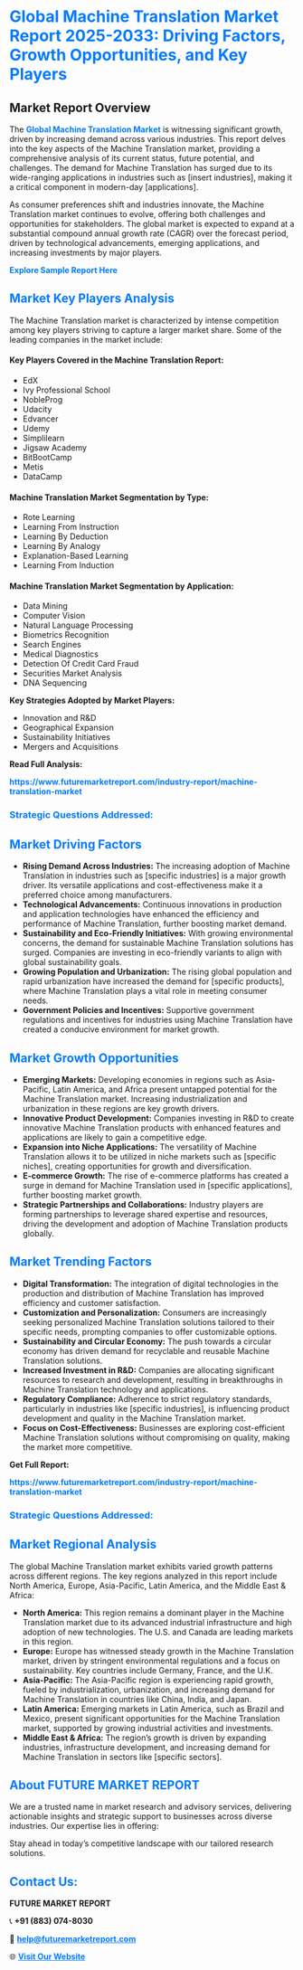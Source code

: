 <h1 style="color: #007BFF;">Global Machine Translation Market Report 2025-2033: Driving Factors, Growth Opportunities, and Key Players</h1>

<section id="overview">
<h2>Market Report Overview</h2>
<p>The <a href="https://www.futuremarketreport.com/industry-report/machine-translation-market" style="color: #007BFF; text-decoration: none;"><strong>Global Machine Translation Market</strong></a> is witnessing significant growth, driven by increasing demand across various industries. This report delves into the key aspects of the Machine Translation market, providing a comprehensive analysis of its current status, future potential, and challenges. The demand for Machine Translation has surged due to its wide-ranging applications in industries such as [insert industries], making it a critical component in modern-day [applications].</p>
<p>As consumer preferences shift and industries innovate, the Machine Translation market continues to evolve, offering both challenges and opportunities for stakeholders. The global market is expected to expand at a substantial compound annual growth rate (CAGR) over the forecast period, driven by technological advancements, emerging applications, and increasing investments by major players.</p>
</section>

<section id="overview">
<p><a href="https://www.futuremarketreport.com/request-sample/reportId=34885" style="color: #007BFF; text-decoration: none;"><strong>Explore Sample Report Here</strong></a></p>
</section>

<section id="key-players">
<h2 style="color: #007BFF;">Market Key Players Analysis</h2>
<p>The Machine Translation market is characterized by intense competition among key players striving to capture a larger market share. Some of the leading companies in the market include:</p>
<h4>Key Players Covered in the Machine Translation Report:</h4>
<ul><li>EdX</li><li>Ivy Professional School</li><li>NobleProg</li><li>Udacity</li><li>Edvancer</li><li>Udemy</li><li>Simplilearn</li><li>Jigsaw Academy</li><li>BitBootCamp</li><li>Metis</li><li>DataCamp</li></ul>
<h4>Machine Translation Market Segmentation by Type:</h4>
<ul><li>Rote Learning</li><li>Learning From Instruction</li><li>Learning By Deduction</li><li>Learning By Analogy</li><li>Explanation-Based Learning</li><li>Learning From Induction</li></ul>

<h4>Machine Translation Market Segmentation by Application:</h4>
<ul><li>Data Mining</li><li>Computer Vision</li><li>Natural Language Processing</li><li>Biometrics Recognition</li><li>Search Engines</li><li>Medical Diagnostics</li><li>Detection Of Credit Card Fraud</li><li>Securities Market Analysis</li><li>DNA Sequencing</li></ul>
<p><strong>Key Strategies Adopted by Market Players:</strong></p>
<ul>
<li>Innovation and R&D</li>
<li>Geographical Expansion</li>
<li>Sustainability Initiatives</li>
<li>Mergers and Acquisitions</li>
</ul>
</section>

<section>
<p><strong>Read Full Analysis: </strong></p><a href="https://www.futuremarketreport.com/industry-report/machine-translation-market" style="color: #007BFF; text-decoration: none;"><strong>https://www.futuremarketreport.com/industry-report/machine-translation-market</strong></a>
<h3 style="color: #007BFF;">Strategic Questions Addressed:</h3>
</section>

<section id="driving-factors">
<h2 style="color: #007BFF;">Market Driving Factors</h2>
<ul>
<li><strong>Rising Demand Across Industries:</strong> The increasing adoption of Machine Translation in industries such as [specific industries] is a major growth driver. Its versatile applications and cost-effectiveness make it a preferred choice among manufacturers.</li>
<li><strong>Technological Advancements:</strong> Continuous innovations in production and application technologies have enhanced the efficiency and performance of Machine Translation, further boosting market demand.</li>
<li><strong>Sustainability and Eco-Friendly Initiatives:</strong> With growing environmental concerns, the demand for sustainable Machine Translation solutions has surged. Companies are investing in eco-friendly variants to align with global sustainability goals.</li>
<li><strong>Growing Population and Urbanization:</strong> The rising global population and rapid urbanization have increased the demand for [specific products], where Machine Translation plays a vital role in meeting consumer needs.</li>
<li><strong>Government Policies and Incentives:</strong> Supportive government regulations and incentives for industries using Machine Translation have created a conducive environment for market growth.</li>
</ul>
</section>

<section id="growth-opportunities">
<h2 style="color: #007BFF;">Market Growth Opportunities</h2>
<ul>
<li><strong>Emerging Markets:</strong> Developing economies in regions such as Asia-Pacific, Latin America, and Africa present untapped potential for the Machine Translation market. Increasing industrialization and urbanization in these regions are key growth drivers.</li>
<li><strong>Innovative Product Development:</strong> Companies investing in R&D to create innovative Machine Translation products with enhanced features and applications are likely to gain a competitive edge.</li>
<li><strong>Expansion into Niche Applications:</strong> The versatility of Machine Translation allows it to be utilized in niche markets such as [specific niches], creating opportunities for growth and diversification.</li>
<li><strong>E-commerce Growth:</strong> The rise of e-commerce platforms has created a surge in demand for Machine Translation used in [specific applications], further boosting market growth.</li>
<li><strong>Strategic Partnerships and Collaborations:</strong> Industry players are forming partnerships to leverage shared expertise and resources, driving the development and adoption of Machine Translation products globally.</li>
</ul>
</section>

<section id="trending-factors">
<h2 style="color: #007BFF;">Market Trending Factors</h2>
<ul>
<li><strong>Digital Transformation:</strong> The integration of digital technologies in the production and distribution of Machine Translation has improved efficiency and customer satisfaction.</li>
<li><strong>Customization and Personalization:</strong> Consumers are increasingly seeking personalized Machine Translation solutions tailored to their specific needs, prompting companies to offer customizable options.</li>
<li><strong>Sustainability and Circular Economy:</strong> The push towards a circular economy has driven demand for recyclable and reusable Machine Translation solutions.</li>
<li><strong>Increased Investment in R&D:</strong> Companies are allocating significant resources to research and development, resulting in breakthroughs in Machine Translation technology and applications.</li>
<li><strong>Regulatory Compliance:</strong> Adherence to strict regulatory standards, particularly in industries like [specific industries], is influencing product development and quality in the Machine Translation market.</li>
<li><strong>Focus on Cost-Effectiveness:</strong> Businesses are exploring cost-efficient Machine Translation solutions without compromising on quality, making the market more competitive.</li>
</ul>
</section>

<section>
<p><strong>Get Full Report: </strong></p><a href="https://www.futuremarketreport.com/industry-report/machine-translation-market" style="color: #007BFF; text-decoration: none;"><strong>https://www.futuremarketreport.com/industry-report/machine-translation-market</strong></a>
<h3 style="color: #007BFF;">Strategic Questions Addressed:</h3>
</section>


<section id="regional-analysis">
<h2 style="color: #007BFF;">Market Regional Analysis</h2>
<p>The global Machine Translation market exhibits varied growth patterns across different regions. The key regions analyzed in this report include North America, Europe, Asia-Pacific, Latin America, and the Middle East & Africa:</p>
<ul>
<li><strong>North America:</strong> This region remains a dominant player in the Machine Translation market due to its advanced industrial infrastructure and high adoption of new technologies. The U.S. and Canada are leading markets in this region.</li>
<li><strong>Europe:</strong> Europe has witnessed steady growth in the Machine Translation market, driven by stringent environmental regulations and a focus on sustainability. Key countries include Germany, France, and the U.K.</li>
<li><strong>Asia-Pacific:</strong> The Asia-Pacific region is experiencing rapid growth, fueled by industrialization, urbanization, and increasing demand for Machine Translation in countries like China, India, and Japan.</li>
<li><strong>Latin America:</strong> Emerging markets in Latin America, such as Brazil and Mexico, present significant opportunities for the Machine Translation market, supported by growing industrial activities and investments.</li>
<li><strong>Middle East & Africa:</strong> The region’s growth is driven by expanding industries, infrastructure development, and increasing demand for Machine Translation in sectors like [specific sectors].</li>
</ul>
</section>

<footer>
<h2 style="color: #007BFF;">About FUTURE MARKET REPORT</h2>
<p>We are a trusted name in market research and advisory services, delivering actionable insights and strategic support to businesses across diverse industries. Our expertise lies in offering:</p>

<p>Stay ahead in today’s competitive landscape with our tailored research solutions.</p>

<h2 style="color: #007BFF;">Contact Us:</h2>
<p><strong>FUTURE MARKET REPORT</strong></p>
<p>📞 <strong>+91 (883) 074-8030</strong></p>
<p>📧 <strong><a href="mailto:help@futuremarketreport.com" style="color: #007BFF;">help@futuremarketreport.com</a></strong></p>
<p>🌐 <strong><a href="https://www.futuremarketreport.com/" style="color: #007BFF;">Visit Our Website</a></strong></p>
</footer>